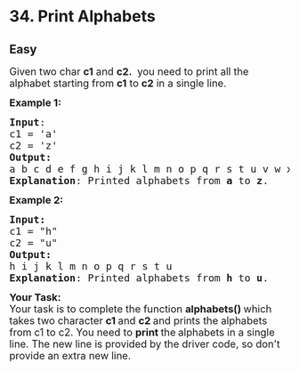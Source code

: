 # 34. Print Alphabets
## Easy 
<div class="problem-statement">
                <p></p><p><span style="font-size:18px">Given two char <strong>c1</strong> and <strong>c2.&nbsp;</strong>&nbsp;you need to print all the alphabet starting from <strong>c1</strong>&nbsp;to <strong>c2</strong> in a single line.</span></p>

<p><span style="font-size:18px"><strong>Example 1:</strong></span> <span style="font-size:18px"><strong> </strong></span></p>

<pre><span style="font-size:18px"><strong>Input</strong>:
c1 = 'a'
c2 = 'z'
<strong>Output:</strong> 
a b c d e f g h i j k l m n o p q r s t u v w x y z
<strong>Explanation</strong>: Printed alphabets from <strong>a </strong>to <strong>z</strong>.
</span></pre>

<p><span style="font-size:18px"><strong>Example 2:</strong></span></p>

<pre><span style="font-size:18px"><strong>Input:</strong>
c1 = "h"
c2 = "u"
<strong>Output:
</strong>h i j k l m n o p q r s t u
<strong>Explanation</strong>: Printed alphabets from <strong>h </strong>to <strong>u</strong>.</span></pre>

<p><span style="font-size:18px"><strong>Your Task:&nbsp;</strong><br>
Your task is to complete the function&nbsp;<strong>alphabets()&nbsp;</strong>which takes two character&nbsp;<strong>c1&nbsp;</strong>and <strong>c2 </strong>and prints the alphabets from c1 to c2.&nbsp;You need to <strong>print </strong>the<strong>&nbsp;</strong>alphabets in a single line. The new line is provided by the driver code, so don't provide an extra new line.</span></p>
 <p></p>
            </div>